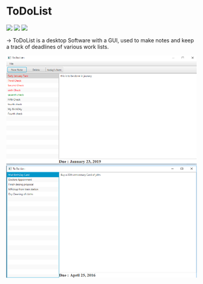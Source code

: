 # ToDoList 
![](https://img.shields.io/badge/Gaurav-Ghati-red)
![](https://img.shields.io/github/languages/top/gauravghati/ToDoList)
![](https://img.shields.io/github/last-commit/gauravghati/ToDoList)

-> ToDoList is a desktop Software with a GUI, used to make notes and keep a track of deadlines of various work lists.

<img src="FinalOutPut.png" alt="drawing" width="900"/>
<img src="output.png" alt="drawing" width="900"/>
